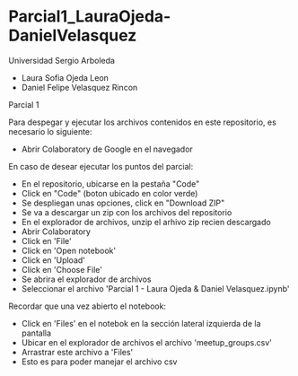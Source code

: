 # Parcial1_LauraOjeda-DanielVelasquez
Universidad Sergio Arboleda 
* Laura Sofia Ojeda Leon 
* Daniel Felipe Velasquez Rincon 

Parcial 1

Para despegar y ejecutar los archivos contenidos en este repositorio, es necesario lo siguiente:
* Abrir Colaboratory de Google en el navegador

En caso de desear ejecutar los puntos del parcial: 
* En el repositorio, ubicarse en la pestaña "Code"
* Click en "Code" (boton ubicado en color verde)
* Se despliegan unas opciones, click en "Download ZIP"
* Se va a descargar un zip con los archivos del repositorio
* En el explorador de archivos, unzip el arhivo zip recien descargado
* Abrir Colaboratory
* Click en 'File'
* Click en 'Open notebook'
* Click en 'Upload'
* Click en 'Choose File'
* Se abrira el explorador de archivos
* Seleccionar el archivo 'Parcial 1 - Laura Ojeda & Daniel Velasquez.ipynb'

Recordar que una vez abierto el notebook:
* Click en 'Files' en el notebok en la sección lateral izquierda de la pantalla
* Ubicar en el explorador de archivos el archivo 'meetup_groups.csv'
* Arrastrar este archivo a 'Files'
* Esto es para poder manejar el archivo csv
